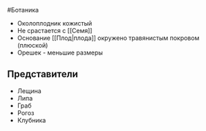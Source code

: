 #Ботаника 
- Околоплодник кожистый 
- Не срастается с [[Семя]]
- Основание [[Плод|плода]] окружено травянистым покровом (плюской)
- Орешек - меньшие размеры
## Представители 
- Лещина
- Липа
- Граб
- Рогоз 
- Клубника 